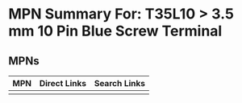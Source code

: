 



# MPN Summary For: T35L10 > 3.5 mm 10 Pin Blue Screw Terminal

## MPNs
  

|MPN|Direct Links|Search Links|
| :--- | :--- | :--- |
||||
